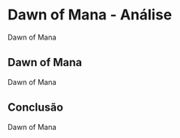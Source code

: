 ---
---

# Dawn of Mana - Análise

Dawn of Mana

## Dawn of Mana

Dawn of Mana

## Conclusão

Dawn of Mana
